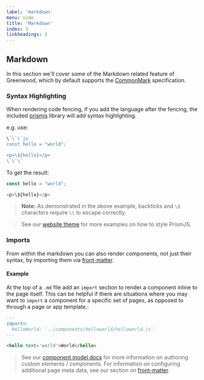 ```yaml
---
label: 'markdown'
menu: side
title: 'Markdown'
index: 5
linkheadings: 3
---
```


## Markdown
In this section we'll cover some of the Markdown related feature of Greenwood, which by default supports the [CommonMark](https://commonmark.org/help/) specification.

### Syntax Highlighting
When rendering code fencing, if you add the language after the fencing, the included [prismjs](https://prismjs.com/) library will add syntax highlighting.

e.g. use:

````js
\`\`\`js
const hello = "world";

<p>\${hello}</p>
\`\`\`
````

To get the result:

```js
const hello = "world";

<p>\${hello}</p>
```

> **Note:** As demonstrated in the above example, backticks and `\$` characters require `\\` to escape correctly.

> See our [website theme](https://github.com/ProjectEvergreen/greenwood/blob/master/www/styles/page.css#L1) for more examples on how to style PrismJS.


### Imports
From within the markdown you can also render components, not just their syntax, by importing them via [front-matter](/docs/front-matter).

#### Example
At the top of a `.md` file add an `import` section to render a component inline to the page itself.  This can be helpful if there are situations where you may want to `import` a component for a specific set of pages, as opposed to through a page or app template.:

```md
---
imports:
  HelloWorld: '../components/helloworld/helloworld.js'
---

<hello text='world'>World</hello>
```

> See our [component model docs](/docs/component-model) for more information on authoring custom elements / components.  For information on configuring additional page meta data, see our section on [front-matter](/docs/front-matter/).